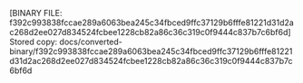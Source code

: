 [BINARY FILE: f392c993838fccae289a6063bea245c34fbced9ffc37129b6fffe81221d31d2ac268d2ee027d834524fcbee1228cb82a86c36c319c0f9444c837b7c6bf6d]
Stored copy: docs/converted-binary/f392c993838fccae289a6063bea245c34fbced9ffc37129b6fffe81221d31d2ac268d2ee027d834524fcbee1228cb82a86c36c319c0f9444c837b7c6bf6d
